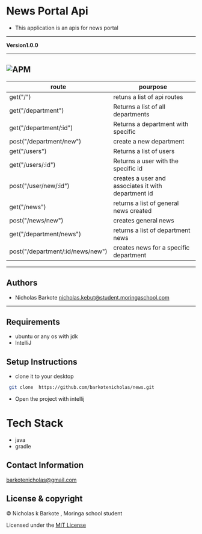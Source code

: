 # News Portal Api
- This application is an apis for news portal
----
**Version1.0.0**

---
![APM](https://img.shields.io/apm/l/vim-mode)
---
| route                   | pourpose                                            |
|-------------------------|-----------------------------------------------------|
| get("/")                | retuns a list of api routes                         |
| get("/department")      | Returns a list of all departments                   |
| get("/department/:id")  | Returns a department with specific                  |
| post("/department/new") | create a new department                             |
| get("/users")           | Returns a list of users                             |
| get("/users/:id")       | Returns a user with the specific id                 |
| post("/user/new/:id")   | creates a user and associates it with department id |
| get("/news")            | returns a list of general news created              |
| post("/news/new")       | creates general news                                |
| get("/department/news") | returns a list of department news                   |
| post("/department/:id/news/new") | creates news for a specific department              |
---

## Authors
- Nicholas Barkote <nicholas.kebut@student.moringaschool.com>
---

## Requirements
- ubuntu or any os with jdk
- IntelliJ


## Setup Instructions

* clone it to your desktop
```bash
 git clone  https://github.com/barkotenicholas/news.git
   ```
* Open the project with intellij

# Tech Stack

- java
- gradle



## Contact Information

<a href="mailto:barkotenicholas@gmail.com">barkotenicholas@gmail.com</a>



## License & copyright

© Nicholas k Barkote , Moringa school student

Licensed under the [MIT License](LICENSE)